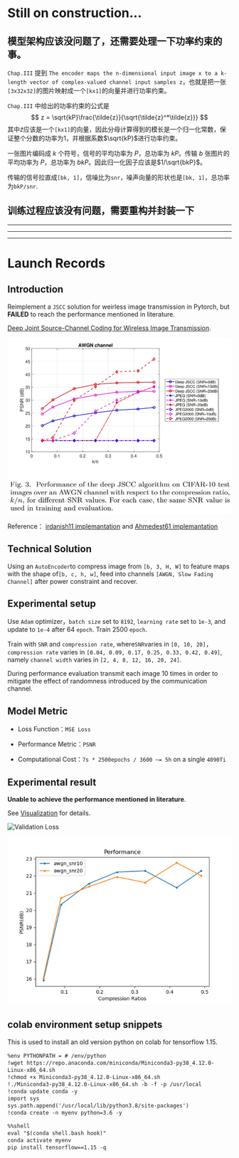 # Still on construction...

## 模型架构应该没问题了，还需要处理一下功率约束的事。
`Chap.III` 提到 `The encoder maps the n-dimensional input image x to a k-length vector of complex-valued channel input samples z`，也就是把一张`[3x32x32]`的图片映射成一个`[kx1]`的向量并进行功率约束。

`Chap.III` 中给出的功率约束的公式是
$$ z = \sqrt{kP}\frac{\tilde{z}}{\sqrt{\tilde{z}^*\tilde{z}}} $$
其中$\tilde{z}$应该是一个`[kx1]`的向量，因此分母计算得到的模长是一个归一化常数，保证整个分数的功率为1，并根据系数$\sqrt{kP}$进行功率约束。

一张图片编码成 $k$ 个符号，信号的平均功率为 $P$，总功率为 $kP$。传输 $b$ 张图片的平均功率为 $P$，总功率为 $bkP$。因此归一化因子应该是$1/\sqrt{bkP}$。 

传输的信号拉直成`[bk, 1]`，信噪比为`snr`，噪声向量的形状也是`[bk, 1]`，总功率为`bkP/snr`. 


##  训练过程应该没有问题，需要重构并封装一下

--- 
--- 
--- 


# Launch Records

## Introduction

Reimplement a `JSCC` solution for weirless image transmission in Pytorch, but **FAILED** to reach the performance mentioned in literature. 

[Deep Joint Source-Channel Coding for Wireless Image Transmission](https://arxiv.org/abs/1809.01733).

![djscc_performance](resources/djscc_performance.png)


Reference： [irdanish11 implemantation](https://github.com/irdanish11/DJSCC-for-Wireless-Image-Transmission) and [Ahmedest61 implemantation](https://github.com/Ahmedest61/D-JSCC)

## Technical Solution

Using an `AutoEncoder`to compress image from `[b, 3, H, W]` to feature maps with the shape of`[b, c, h, w]`, feed into channels `[AWGN, Slow Fading Channel]` after power constraint and recover. 


## Experimental setup

Use `Adam` optimizer，`batch size` set to `8192`,
`learning rate` set to `1e-3`, and update to `1e-4` after 64 `epoch`. Train 2500 `epoch`.

Train with `SNR` and `compression rate`, where`SNR`varies in `[0, 10, 20]`，`compression rate` varies in `[0.04, 0.09, 0.17, 0.25, 0.33, 0.42, 0.49]`, namely `channel width` varies in `[2, 4, 8, 12, 16, 20, 24]`.

During performance evaluation transmit each image 10 times in order to mitigate the effect of randomness introduced by the communication channel.



## Model Metric

- Loss Function：`MSE Loss`

- Performance Metric：`PSNR`

- Computational Cost：`7s * 2500epochs / 3600 ~= 5h` on a single `4090Ti`

## Experimental result

**Unable to achieve the performance mentioned in literature**. 

See [Visualization](visualization.md) for details.

![Validation Loss](resources/valid_loss.png)

![Model performance](result.png)




## colab environment setup snippets

This is used to install an old version python on colab for tensorflow 1.15. 

```
%env PYTHONPATH = # /env/python
!wget https://repo.anaconda.com/miniconda/Miniconda3-py38_4.12.0-Linux-x86_64.sh
!chmod +x Miniconda3-py38_4.12.0-Linux-x86_64.sh
!./Miniconda3-py38_4.12.0-Linux-x86_64.sh -b -f -p /usr/local
!conda update conda -y
import sys
sys.path.append('/usr/local/lib/python3.8/site-packages')
!conda create -n myenv python=3.6 -y
```
```
%%shell
eval "$(conda shell.bash hook)"
conda activate myenv
pip install tensorflow==1.15 -q
```

